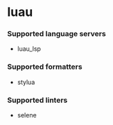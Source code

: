 # luau

### Supported language servers

- luau_lsp

### Supported formatters

- stylua

### Supported linters

- selene
